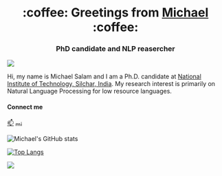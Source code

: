 
<h1 align="center">:coffee: Greetings from <a href="https://masonreznov.github.io/">Michael</a> :coffee:</h1>
<h3 align="center">PhD candidate and NLP reasercher</h3>

![](https://komarev.com/ghpvc/?username=masonreznov&style=flat&label=VISITS)

Hi, my name is Michael Salam and I am a Ph.D. candidate at [National Institute of Technology, Silchar, India](http://nits.ac.in/). My research interest is primarily on Natural Language Processing for low resource languages.

#### Connect me 
[📫](mailto:salam_rs@cse.nits.ac.in) <a href="https://www.linkedin.com/in/michael-salam-93b52074/" target="blank"><img align="center" src="https://raw.githubusercontent.com/rahuldkjain/github-profile-readme-generator/master/src/images/icons/Social/linked-in-alt.svg" alt="michael-salam" height="12" width="16" /></a>


![Michael's GitHub stats](https://github-readme-stats.vercel.app/api?username=masonreznov&show_icons=true&theme=radical&count_private=true)

[![Top Langs](https://github-readme-stats.vercel.app/api/top-langs/?username=masonreznov&layout=compact)](https://masonreznov.github.io/)

![](https://github-readme-streak-stats.herokuapp.com/?user=masonreznov)
